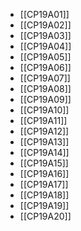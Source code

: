 - [[CP19A01]]
- [[CP19A02]]
- [[CP19A03]]
- [[CP19A04]]
- [[CP19A05]]
- [[CP19A06]]
- [[CP19A07]]
- [[CP19A08]]
- [[CP19A09]]
- [[CP19A10]]
- [[CP19A11]]
- [[CP19A12]]
- [[CP19A13]]
- [[CP19A14]]
- [[CP19A15]]
- [[CP19A16]]
- [[CP19A17]]
- [[CP19A18]]
- [[CP19A19]]
- [[CP19A20]]